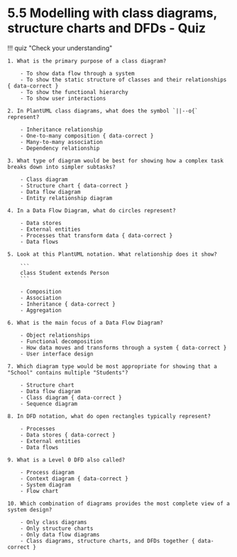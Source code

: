# 5.5 Modelling with class diagrams, structure charts and DFDs - Quiz

!!! quiz "Check your understanding"

    1. What is the primary purpose of a class diagram?

        - To show data flow through a system
        - To show the static structure of classes and their relationships { data-correct }
        - To show the functional hierarchy
        - To show user interactions

    2. In PlantUML class diagrams, what does the symbol `||--o{` represent?

        - Inheritance relationship
        - One-to-many composition { data-correct }
        - Many-to-many association
        - Dependency relationship

    3. What type of diagram would be best for showing how a complex task breaks down into simpler subtasks?

        - Class diagram
        - Structure chart { data-correct }
        - Data flow diagram
        - Entity relationship diagram

    4. In a Data Flow Diagram, what do circles represent?

        - Data stores
        - External entities
        - Processes that transform data { data-correct }
        - Data flows

    5. Look at this PlantUML notation. What relationship does it show?

        ```
        class Student extends Person
        ```

        - Composition
        - Association
        - Inheritance { data-correct }
        - Aggregation

    6. What is the main focus of a Data Flow Diagram?

        - Object relationships
        - Functional decomposition
        - How data moves and transforms through a system { data-correct }
        - User interface design

    7. Which diagram type would be most appropriate for showing that a "School" contains multiple "Students"?

        - Structure chart
        - Data flow diagram
        - Class diagram { data-correct }
        - Sequence diagram

    8. In DFD notation, what do open rectangles typically represent?

        - Processes
        - Data stores { data-correct }
        - External entities
        - Data flows

    9. What is a Level 0 DFD also called?

        - Process diagram
        - Context diagram { data-correct }
        - System diagram
        - Flow chart

    10. Which combination of diagrams provides the most complete view of a system design?

        - Only class diagrams
        - Only structure charts
        - Only data flow diagrams
        - Class diagrams, structure charts, and DFDs together { data-correct }
